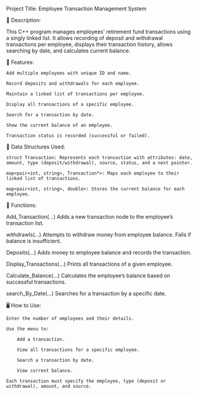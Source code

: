 Project Title: Employee Transaction Management System


📝 Description:

This C++ program manages employees' retirement fund transactions using a singly linked list. It allows recording of deposit and withdrawal transactions per employee, displays their transaction history, allows searching by date, and calculates current balance.


🎯 Features:

    Add multiple employees with unique ID and name.
    
    Record deposits and withdrawals for each employee.
    
    Maintain a linked list of transactions per employee.
    
    Display all transactions of a specific employee.
    
    Search for a transaction by date.
    
    Show the current balance of an employee.
    
    Transaction status is recorded (successful or failed).

    

📂 Data Structures Used:

    struct Transaction: Represents each transaction with attributes: date, amount, type (deposit/withdrawal), source, status, and a next pointer.

    map<pair<int, string>, Transaction*>: Maps each employee to their linked list of transactions.

    map<pair<int, string>, double>: Stores the current balance for each employee.

    

🔧 Functions:

Add_Transaction(...)
Adds a new transaction node to the employee’s transaction list.

withdrawls(...)
Attempts to withdraw money from employee balance. Fails if balance is insufficient.

Deposits(...)
Adds money to employee balance and records the transaction.

Display_Transactions(...)
Prints all transactions of a given employee.

Calculate_Balance(...)
Calculates the employee’s balance based on successful transactions.

search_By_Date(...)
Searches for a transaction by a specific date.


🖥️ How to Use:

    Enter the number of employees and their details.

    Use the menu to:

        Add a transaction.

        View all transactions for a specific employee.

        Search a transaction by date.

        View current balance.

    Each transaction must specify the employee, type (deposit or withdrawal), amount, and source.
